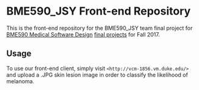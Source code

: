 # BME590_JSY Front-end Repository
This is the front-end repository for the BME590_JSY team final project for [BME590 Medical Software Design](https://github.com/mlp6/Medical-Software-Design) [final projects](https://github.com/mlp6/Medical-Software-Design/blob/master/Assignments/final_project_fall_17/final_project_f17.pdf) for Fall 2017. 

## Usage 
To use our front-end client, simply visit `<http://vcm-1856.vm.duke.edu/>` and upload a .JPG skin lesion image in order to classify the likelihood of melanoma.
